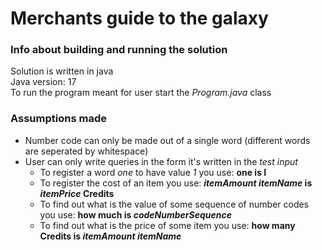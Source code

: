 # Merchants guide to the galaxy

### Info about building and running the solution
Solution is written in java </br>
Java version: 17 </br>
To run the program meant for user start the *Program.java* class

### Assumptions made
- Number code can only be made out of a single word (different words are seperated by whitespace)
- User can only write queries in the form it's written in the *test input*
  - To register a word *one* to have value *1* you use: **one is I**
  - To register the cost of an item you use: **_itemAmount_ _itemName_ is _itemPrice_ Credits**
  - To find out what is the value of some sequence of number codes you use: **how much is _codeNumberSequence_**
  - To find out what is the price of some item you use: **how many Credits is _itemAmount_ _itemName_**